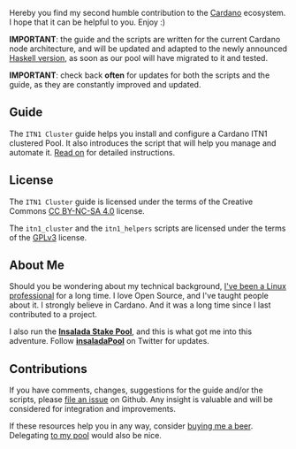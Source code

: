 Hereby you find my second humble contribution to the [Cardano](https://www.cardano.org/en/home/) ecosystem. I hope that it can be helpful to you. Enjoy :)

**IMPORTANT**: the guide and the scripts are written for the current Cardano node architecture, and will be updated and adapted to the newly announced [Haskell version](https://iohk.io/en/blog/posts/2020/02/12/new-cardano-node-explorer-backend-and-web-api-released/), as soon as our pool will have migrated to it and tested.

**IMPORTANT**: check back **often** for updates for both the scripts and the guide, as they are constantly improved and updated.

## Guide ##

The ```ITN1 Cluster``` guide helps you install and configure a Cardano ITN1 clustered Pool. It also introduces the script that will help you manage and automate it. [Read on](ITN1_CLUSTER.md) for detailed instructions.

## License ##

The ```ITN1 Cluster``` guide is licensed under the terms of the Creative Commons [CC BY-NC-SA 4.0](https://creativecommons.org/licenses/by-nc-sa/4.0/) license.

The ```itn1_cluster``` and the ```itn1_helpers``` scripts are licensed under the terms of the [GPLv3](itn1_cluster/LICENSE) license.

## About Me ###

Should you be wondering about my technical background, [I've been a Linux professional](https://linkedin.com/in/gacallea/) for a long time. I love Open Source, and I've taught people about it. I strongly believe in Cardano. And it was a long time since I last contributed to a project.

I also run the [**Insalada Stake Pool**](https://insalada.io/), and this is what got me into this adventure. Follow [**insaladaPool**](https://twitter.com/insaladaPool) on Twitter for updates.

## Contributions ##

If you have comments, changes, suggestions for the guide and/or the scripts, please [file an issue](https://github.com/gacallea/itn1_cluster/issues) on Github. Any insight is valuable and will be considered for integration and improvements.

If these resources help you in any way, consider [buying me a beer](https://seiza.com/blockchain/address/Ae2tdPwUPEZGcgwWYE3wKGcpn9cfPmADjwegQqBnTrcBfsexUkbxnT4sciw). Delegating [to my pool](https://insalada.io/) would also be nice.
